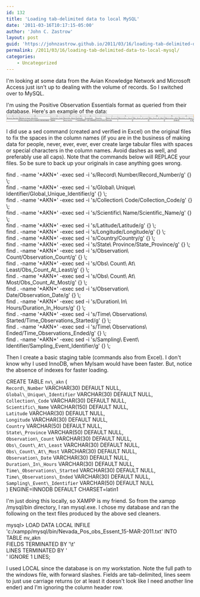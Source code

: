```yaml
---
id: 132
title: 'Loading tab-delimited data to local MySQL'
date: '2011-03-16T10:17:15-05:00'
author: 'John C. Zastrow'
layout: post
guid: 'https://johnzastrow.github.io/2011/03/16/loading-tab-delimited-data-to-local-mysql/'
permalink: /2011/03/16/loading-tab-delimited-data-to-local-mysql/
categories:
    - Uncategorized
---
```


I'm looking at some data from the Avian Knowledge Network and Microsoft Access just isn't up to dealing with the volume of records. So I switched over to MySQL.

I'm using the Positive Observation Essentials format as queried from their database. Here's an example of the data: ![](https://raw.githubusercontent.com/johnzastrow/johnzastrow.github.io/master/assets/uploads/2011/03/data_example.png)

I did use a sed command (created and verified in Excel) on the original files to fix the spaces in the column names (if you are in the business of making data for people, never, ever, ever, ever create large tabular files with spaces or special characters in the column names. Avoid dashes as well, and preferably use all caps). Note that the commands below will REPLACE your files. So be sure to back up your originals in case anything goes wrong.

find . -name '\*AKN\*' -exec sed -i 's/Record\\ Number/Record\_Number/g' {} \\;  
find . -name '\*AKN\*' -exec sed -i 's/Global\\ Unique\\ Identifier/Global\_Unique\_Identifier/g' {} \\;  
find . -name '\*AKN\*' -exec sed -i 's/Collection\\ Code/Collection\_Code/g' {} \\;  
find . -name '\*AKN\*' -exec sed -i 's/Scientific\\ Name/Scientific\_Name/g' {} \\;  
find . -name '\*AKN\*' -exec sed -i 's/Latitude/Latitude/g' {} \\;  
find . -name '\*AKN\*' -exec sed -i 's/Longitude/Longitude/g' {} \\;  
find . -name '\*AKN\*' -exec sed -i 's/Country/Country/g' {} \\;  
find . -name '\*AKN\*' -exec sed -i 's/State\\ Province/State\_Province/g' {} \\;  
find . -name '\*AKN\*' -exec sed -i 's/Observation\\ Count/Observation\_Count/g' {} \\;  
find . -name '\*AKN\*' -exec sed -i 's/Obs\\ Count\\ At\\ Least/Obs\_Count\_At\_Least/g' {} \\;  
find . -name '\*AKN\*' -exec sed -i 's/Obs\\ Count\\ At\\ Most/Obs\_Count\_At\_Most/g' {} \\;  
find . -name '\*AKN\*' -exec sed -i 's/Observation\\ Date/Observation\_Date/g' {} \\;  
find . -name '\*AKN\*' -exec sed -i 's/Duration\\ In\\ Hours/Duration\_In\_Hours/g' {} \\;  
find . -name '\*AKN\*' -exec sed -i 's/Time\\ Observations\\ Started/Time\_Observations\_Started/g' {} \\;  
find . -name '\*AKN\*' -exec sed -i 's/Time\\ Observations\\ Ended/Time\_Observations\_Ended/g' {} \\;  
find . -name '\*AKN\*' -exec sed -i 's/Sampling\\ Event\\ Identifier/Sampling\_Event\_Identifier/g' {} \\;

Then I create a basic staging table (commands also from Excel). I don't know why I used InnoDB, when MyIsam would have been faster. But, notice the absence of indexes for faster loading.

CREATE TABLE `nv\_akn` (  
 `Record\_Number` VARCHAR(30) DEFAULT NULL,  
 `Global\_Unique\_Identifier` VARCHAR(30) DEFAULT NULL,  
 `Collection\_Code` VARCHAR(30) DEFAULT NULL,  
 `Scientific\_Name` VARCHAR(150) DEFAULT NULL,  
 `Latitude` VARCHAR(30) DEFAULT NULL,  
 `Longitude` VARCHAR(30) DEFAULT NULL,  
 `Country` VARCHAR(50) DEFAULT NULL,  
 `State\_Province` VARCHAR(50) DEFAULT NULL,  
 `Observation\_Count` VARCHAR(30) DEFAULT NULL,  
 `Obs\_Count\_At\_Least` VARCHAR(30) DEFAULT NULL,  
 `Obs\_Count\_At\_Most` VARCHAR(30) DEFAULT NULL,  
 `Observation\_Date` VARCHAR(30) DEFAULT NULL,  
 `Duration\_In\_Hours` VARCHAR(30) DEFAULT NULL,  
 `Time\_Observations\_Started` VARCHAR(30) DEFAULT NULL,  
 `Time\_Observations\_Ended` VARCHAR(30) DEFAULT NULL,  
 `Sampling\_Event\_Identifier` VARCHAR(50) DEFAULT NULL  
) ENGINE=INNODB DEFAULT CHARSET=latin1

I'm just doing this locally, so XAMPP is my friend. So from the xampp /mysql/bin directory, I ran mysql.exe. I chose my database and ran the following on the text files produced by the above sed cleaners.

mysql&gt; LOAD DATA LOCAL INFILE 'c:/xampp/mysql/bin/Nevada\_Pos\_obs\_Essent\_15-MAR-2011.txt' INTO TABLE nv\_akn  
FIELDS TERMINATED BY '\\t'  
LINES TERMINATED BY '\
' IGNORE 1 LINES;

I used LOCAL since the database is on my workstation. Note the full path to the windows file, with forward slashes. Fields are tab-delimited, lines seem to just use carriage returns (or at least it doesn't look like I need another line ender) and I'm ignoring the column header row.

